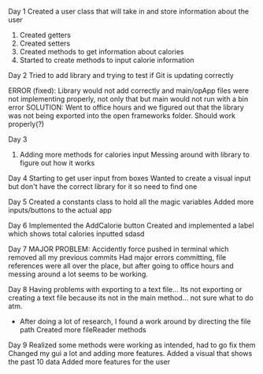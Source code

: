 Day 1
Created a user class that will take in and store information about the user
1. Created getters
2. Created setters
3. Created methods to get information about calories
4. Started to create methods to input calorie information

Day 2
Tried to add library and trying to test if Git is updating correctly

ERROR (fixed): Library would not add correctly and main/opApp files were not implementing properly, not only that but main would not run with a bin error
SOLUTION: Went to office hours and we figured out that the library was not being exported into the open frameworks folder. Should work properly(?)

Day 3
1. Adding more methods for calories input
Messing around with library to figure out how it works

Day 4
Starting to get user input from boxes
Wanted to create a visual input but don't have the correct library for it so need to find one

Day 5
Created a constants class to hold all the magic variables
Added more inputs/buttons to the actual app

Day 6
Implemented the AddCalorie button
Created and implemented a label which shows total calories inputted
sdasd

Day 7
MAJOR PROBLEM: Accidently force pushed in terminal which removed all my previous commits
Had major errors committing, file references were all over the place, but after going to office hours and messing around a lot seems to be working.

Day 8
Having problems with exporting to a text file... Its not exporting or creating a text file because its not in the main method... not sure what to do atm.
- After doing a lot of research, I found a work around by directing the file path
Created more fileReader methods

Day 9
Realized some methods were working as intended, had to go fix them
Changed my gui a lot and adding more features.
Added a visual that shows the past 10 data
Added more features for the user
